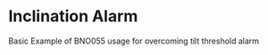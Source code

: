 Inclination Alarm
=================

Basic Example of BNO055 usage for overcoming tilt threshold alarm
